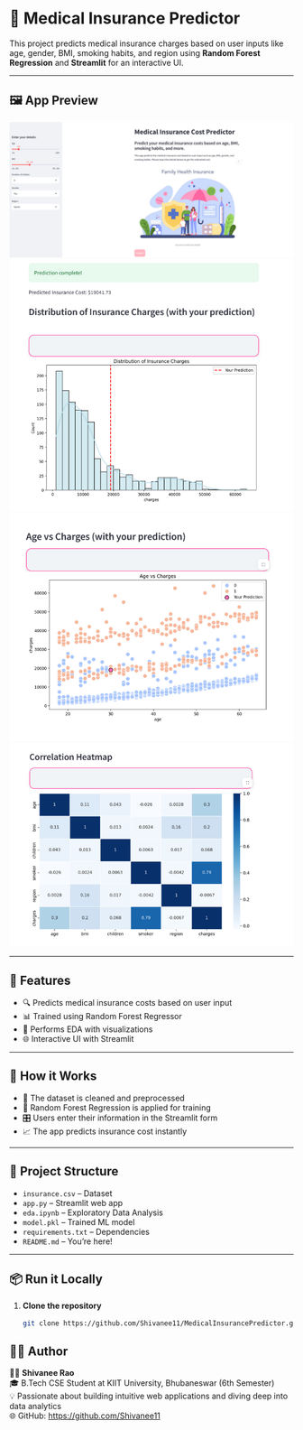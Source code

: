 # 🏥 **Medical Insurance Predictor**

This project predicts medical insurance charges based on user inputs like age, gender, BMI, smoking habits, and region using **Random Forest Regression** and **Streamlit** for an interactive UI.

---

## 🖼️ **App Preview**
![Screenshot 1](screenshots/Screenshot201.png)  
![Screenshot 2](screenshots/Screenshot202.png)  
![Screenshot 3](screenshots/Screenshot203.png)  
![Screenshot 4](screenshots/Screenshot204.png)

---

## 🚀 **Features**

- 🔍 Predicts medical insurance costs based on user input  
- 📊 Trained using Random Forest Regressor  
- 🧮 Performs EDA with visualizations  
- 🌐 Interactive UI with Streamlit  

---

## 🧠 **How it Works**

- 📁 The dataset is cleaned and preprocessed  
- 🧠 Random Forest Regression is applied for training  
- 🎛️ Users enter their information in the Streamlit form  
- 📈 The app predicts insurance cost instantly  

---

## 📂 **Project Structure**

- `insurance.csv` – Dataset  
- `app.py` – Streamlit web app  
- `eda.ipynb` – Exploratory Data Analysis  
- `model.pkl` – Trained ML model  
- `requirements.txt` – Dependencies  
- `README.md` – You’re here!  

---

## 📦 **Run it Locally**

1. **Clone the repository**  
   ```bash
   git clone https://github.com/Shivanee11/MedicalInsurancePredictor.git

## 👩‍💻 **Author**

👩‍💻 **Shivanee Rao**  
🎓 B.Tech CSE Student at KIIT University, Bhubaneswar (6th Semester)  
💡 Passionate about building intuitive web applications and diving deep into data analytics  
🌐 GitHub: https://github.com/Shivanee11
